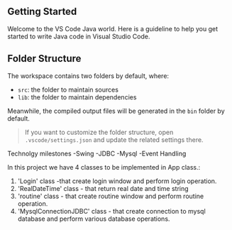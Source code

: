 ## Getting Started

Welcome to the VS Code Java world. Here is a guideline to help you get started to write Java code in Visual Studio Code.

## Folder Structure

The workspace contains two folders by default, where:

- `src`: the folder to maintain sources
- `lib`: the folder to maintain dependencies

Meanwhile, the compiled output files will be generated in the `bin` folder by default.

> If you want to customize the folder structure, open `.vscode/settings.json` and update the related settings there.

Technolgy milestones
-Swing
-JDBC
-Mysql
-Event Handling


In this project we have 4 classes to be implemented in App class.:
1. 'Login' class -that create login window and perform login operation.
2. 'RealDateTime' class - that return real date and time string
1. 'routine' class - that create routine window and perform routine operation.
3. 'MysqlConnectionJDBC' class - that create connection to mysql database and perform various database operations.
